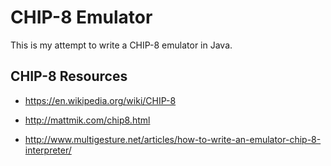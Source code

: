 # CHIP-8 Emulator #

This is my attempt to write a CHIP-8 emulator in Java.

## CHIP-8 Resources ##

* https://en.wikipedia.org/wiki/CHIP-8

* http://mattmik.com/chip8.html

* http://www.multigesture.net/articles/how-to-write-an-emulator-chip-8-interpreter/